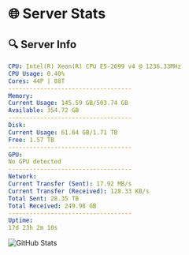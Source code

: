 # 🌐 Server Stats
## 🔍 Server Info
```yaml
CPU: Intel(R) Xeon(R) CPU E5-2699 v4 @ 1236.33MHz
CPU Usage: 0.40%
Cores: 44P | 88T
-----------------------------------
Memory:
Current Usage: 145.59 GB/503.74 GB
Available: 354.72 GB
-----------------------------------
Disk:
Current Usage: 61.64 GB/1.71 TB
Free: 1.57 TB
-----------------------------------
GPU:
No GPU detected
-----------------------------------
Network:
Current Transfer (Sent): 17.92 MB/s
Current Transfer (Received): 128.33 KB/s
Total Sent: 28.35 TB
Total Received: 249.98 GB
-----------------------------------
Uptime:
17d 23h 2m 10s
```
![GitHub Stats](https://img.shields.io/badge/Updated-2025-03-25_20:24:59-blue)